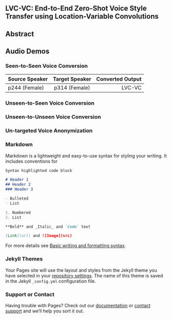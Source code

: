 ## LVC-VC: End-to-End Zero-Shot Voice Style Transfer using Location-Variable Convolutions

<!-- You can use the [editor on GitHub](https://github.com/lvc-vc/lvc-vc-demo/edit/gh-pages/index.md) to maintain and preview the content for your website in Markdown files.

Whenever you commit to this repository, GitHub Pages will run [Jekyll](https://jekyllrb.com/) to rebuild the pages in your site, from the content in your Markdown files. -->

## Abstract

## Audio Demos

### Seen-to-Seen Voice Conversion

| Source Speaker  | Target Speaker  | Converted Output  |
| :---            | :----:          | ---:              |
| p244 (Female)   | p314 (Female)   | LVC-VC   |

### Unseen-to-Seen Voice Conversion

### Unseen-to-Unseen Voice Conversion

### Un-targeted Voice Anonymization

### Markdown

Markdown is a lightweight and easy-to-use syntax for styling your writing. It includes conventions for

```markdown
Syntax highlighted code block

# Header 1
## Header 2
### Header 3

- Bulleted
- List

1. Numbered
2. List

**Bold** and _Italic_ and `Code` text

[Link](url) and ![Image](src)
```

For more details see [Basic writing and formatting syntax](https://docs.github.com/en/github/writing-on-github/getting-started-with-writing-and-formatting-on-github/basic-writing-and-formatting-syntax).

### Jekyll Themes

Your Pages site will use the layout and styles from the Jekyll theme you have selected in your [repository settings](https://github.com/lvc-vc/lvc-vc-demo/settings/pages). The name of this theme is saved in the Jekyll `_config.yml` configuration file.

### Support or Contact

Having trouble with Pages? Check out our [documentation](https://docs.github.com/categories/github-pages-basics/) or [contact support](https://support.github.com/contact) and we’ll help you sort it out.
